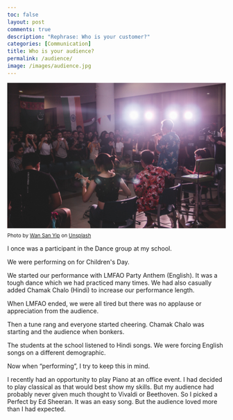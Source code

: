 ```yaml
---
toc: false
layout: post
comments: true
description: "Rephrase: Who is your customer?"
categories: [Communication]
title: Who is your audience?
permalink: /audience/
image: /images/audience.jpg
---
```

![](/images/audience.jpg)
<sub>Photo by <a href="https://unsplash.com/@wansan_99?utm_source=unsplash&amp;utm_medium=referral&amp;utm_content=creditCopyText">Wan San Yip</a> on <a href="https://unsplash.com/s/photos/performance?utm_source=unsplash&amp;utm_medium=referral&amp;utm_content=creditCopyText">Unsplash</a></sub>

I once was a participant in the Dance group at my school.

We were performing on for Children's Day.

We started our performance with LMFAO Party Anthem (English). It was a tough dance which we had practiced many times. We had also casually added Chamak Chalo (Hindi) to increase our performance length.

When LMFAO ended, we were all tired but there was no applause or appreciation from the audience.

Then a tune rang and everyone started cheering. Chamak Chalo was starting and the audience when bonkers.

The students at the school listened to Hindi songs. We were forcing English songs on a different demographic.

Now when “performing”, I try to keep this in mind.

I recently had an opportunity to play Piano at an office event. I had decided to play classical as that would best show my skills. But my audience had probably never given much thought to Vivaldi or Beethoven. So I picked a Perfect by Ed Sheeran. It was an easy song. But the audience loved more than I had expected.

